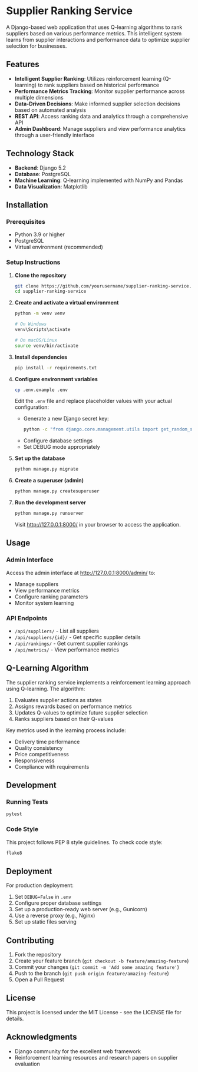 # Supplier Ranking Service

A Django-based web application that uses Q-learning algorithms to rank suppliers based on various performance metrics. This intelligent system learns from supplier interactions and performance data to optimize supplier selection for businesses.

## Features

- **Intelligent Supplier Ranking**: Utilizes reinforcement learning (Q-learning) to rank suppliers based on historical performance
- **Performance Metrics Tracking**: Monitor supplier performance across multiple dimensions
- **Data-Driven Decisions**: Make informed supplier selection decisions based on automated analysis
- **REST API**: Access ranking data and analytics through a comprehensive API
- **Admin Dashboard**: Manage suppliers and view performance analytics through a user-friendly interface

## Technology Stack

- **Backend**: Django 5.2
- **Database**: PostgreSQL
- **Machine Learning**: Q-learning implemented with NumPy and Pandas
- **Data Visualization**: Matplotlib

## Installation

### Prerequisites

- Python 3.9 or higher
- PostgreSQL
- Virtual environment (recommended)

### Setup Instructions

1. **Clone the repository**

   ```bash
   git clone https://github.com/yourusername/supplier-ranking-service.git
   cd supplier-ranking-service
   ```

2. **Create and activate a virtual environment**

   ```bash
   python -m venv venv
   
   # On Windows
   venv\Scripts\activate
   
   # On macOS/Linux
   source venv/bin/activate
   ```

3. **Install dependencies**

   ```bash
   pip install -r requirements.txt
   ```

4. **Configure environment variables**

   ```bash
   cp .env.example .env
   ```

   Edit the `.env` file and replace placeholder values with your actual configuration:
   - Generate a new Django secret key:
     ```bash
     python -c "from django.core.management.utils import get_random_secret_key; print(get_random_secret_key())"
     ```
   - Configure database settings
   - Set DEBUG mode appropriately

5. **Set up the database**

   ```bash
   python manage.py migrate
   ```

6. **Create a superuser (admin)**

   ```bash
   python manage.py createsuperuser
   ```

7. **Run the development server**

   ```bash
   python manage.py runserver
   ```

   Visit http://127.0.0.1:8000/ in your browser to access the application.

## Usage

### Admin Interface

Access the admin interface at http://127.0.0.1:8000/admin/ to:
- Manage suppliers
- View performance metrics
- Configure ranking parameters
- Monitor system learning

### API Endpoints

- `/api/suppliers/` - List all suppliers
- `/api/suppliers/{id}/` - Get specific supplier details
- `/api/rankings/` - Get current supplier rankings
- `/api/metrics/` - View performance metrics

## Q-Learning Algorithm

The supplier ranking service implements a reinforcement learning approach using Q-learning. The algorithm:

1. Evaluates supplier actions as states
2. Assigns rewards based on performance metrics
3. Updates Q-values to optimize future supplier selection
4. Ranks suppliers based on their Q-values

Key metrics used in the learning process include:
- Delivery time performance
- Quality consistency
- Price competitiveness
- Responsiveness
- Compliance with requirements

## Development

### Running Tests

```bash
pytest
```

### Code Style

This project follows PEP 8 style guidelines. To check code style:

```bash
flake8
```

## Deployment

For production deployment:

1. Set `DEBUG=False` in `.env`
2. Configure proper database settings
3. Set up a production-ready web server (e.g., Gunicorn)
4. Use a reverse proxy (e.g., Nginx)
5. Set up static files serving

## Contributing

1. Fork the repository
2. Create your feature branch (`git checkout -b feature/amazing-feature`)
3. Commit your changes (`git commit -m 'Add some amazing feature'`)
4. Push to the branch (`git push origin feature/amazing-feature`)
5. Open a Pull Request

## License

This project is licensed under the MIT License - see the LICENSE file for details.

## Acknowledgments

- Django community for the excellent web framework
- Reinforcement learning resources and research papers on supplier evaluation